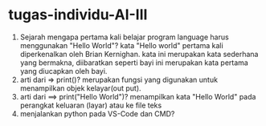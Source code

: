 # tugas-individu-AI-III

1. Sejarah mengapa pertama kali belajar program language harus menggunakan "Hello World"?
    kata "Hello world" pertama kali diperkenalkan oleh Brian Kernighan. kata ini merupakan kata sederhana yang bermakna, diibaratkan seperti bayi ini merupakan kata pertama yang diucapkan oleh bayi.
2. arti dari => print()?
    merupakan fungsi yang digunakan untuk menampilkan objek kelayar(out put).
3. arti dari ==> print("Hello World")?
    menampilkan kata "Hello World" pada perangkat keluaran (layar) atau ke file teks
4.  menjalankan python pada VS-Code dan CMD?
        
